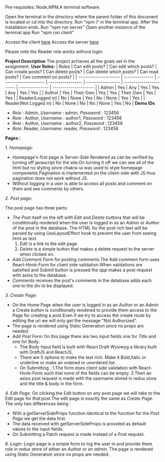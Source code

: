 Pre-requisites: Node,NPM,A terminal software.

Open the terminal in the directory where the parent folder of this document is located or cd into the directory.
Run "npm i" in the terminal app.
After the installation ends.
Run "npm run server"
Open another instance of the terminal app
Run "npm run client"

Access the client [here](http://localhost:3000)
Access the server [here](http://localhost:4000)

Please note the Reader role works without login.

**Project Description**
The project achieves all the goals set in the assignment.
**User Roles:**
| Roles | Can edit posts? | Can edit which posts? | Can create posts? | Can delete posts? | Can delete which posts? | Can read posts? | Can comment on posts? |
| --------------------- | --------------- | --------------------- | ----------------- | ----------------- | ----------------------- | --------------- | --------------------- |
| Admin | Yes | Any | Yes | Yes | Any | Yes | Yes |
| Author | Yes | Their Own | Yes | Yes | Their Own | Yes | Yes |
| Reader(Logged in) | No | None | Yes | No | None | Yes | Yes |
| Reader(Not Logged in) | No | None | No | No | None | Yes | No |
**Demo IDs**

- _Role_ : Admin,
  _Username_ : admin,
  _Password_ : 123456
- _Role_ : Author,
  _Username_ : author1,
  _Password_ : 123456
- _Role_ : Author,
  _Username_ : author2,
  _Password_ : 123456
- _Role_: Reader,
  _Username_: reader,
  _Password_ : 123456

**Pages :**

_1. Homepage:_

- Homepage's first page is Server-Side Rendered as can be verified by turning off javascript for the site.On turning it off we can see all of the html but no styling since chakra-ui was used to style homepage components.Pagination is implemented on the client-side with JS thus pagination does not work without JS.
- Without logging in a user is able to access all posts and comment on them and see comments by others.

_2. Post page:_

The post page has three parts:

- _The Post_ itself on the left with _Edit_ and _Delete_ buttons that will be conditionally rendered when the user is logged in as an _Admin_ or _Author_ of the post in the database. The HTML for the post rich text will be parsed by using UseLayoutEffect hook to prevent the user from seeing html as text.
  1. _Edit_ is a link to the edit page.
  2. _Delete_ is a simple button that makes a delete request to the server when clicked on.
- _Add Comment Form_ for posting comments.The Add comment form uses React-Hook-Form for client side validation.When validations are satisfied and Submit button is pressed the _app_ makes a post request with axios to the database.
- _Comments_ receives the post's comments in the database adds each one to the div to be displayed.

_3. Create Page:_

- On the Home Page when the user is logged in as an _Author_ or an _Admin_ a Create button is conditionally rendered to provide them access to the Page for creating a post.Even if we try to access the create route by editing the url we will only get the message "Not Authorized".
- The page is rendered using Static Generation since no props are needed.
- _Add Post Form_
  On this page there are two input fields one for _Title_ and one for _Body_.
  - The Body Input field is built with React Draft Wysiwyg a library built with DraftJS and ReactJS.
  - There are 5 options to make the text rich. Make it Bold,Italic or underline or make an ordered or unordered list.
  - On Submitting :
    1.The form does client side validation with React-Hook-Form such that none of the fields can be empty.
    2.Then an axios post request is made with the username stored in redux store and the title & body in the form.

_4. Edit Page:_
On clicking the Edit button on any post page we will take to the Edit page for that post.The edit page is exactly the same as _Create Page_. The only two differences being :

- With a getServerSideProps function identical to the function for the _Post Page_ we get the data first.
- The data received with getServerSideProps is provided as default values to the input fields.
- On Submitting a Patch request is made instead of a Post request.

_6. Login:_
Login page is a simple form to log the user in and provide them role in redux store of either an _Author_ or an _admin_.
The page is rendered using Static Generation since no props are needed.
